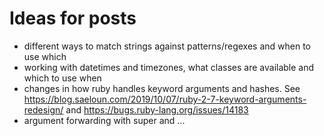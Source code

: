 # Ideas for posts

- different ways to match strings against patterns/regexes and when to use which
- working with datetimes and timezones, what classes are available and which to use when
- changes in how ruby handles keyword arguments and hashes. See https://blog.saeloun.com/2019/10/07/ruby-2-7-keyword-arguments-redesign/ and https://bugs.ruby-lang.org/issues/14183
- argument forwarding with super and ...